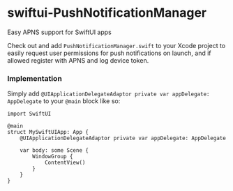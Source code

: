 # swiftui-PushNotificationManager
Easy APNS support for SwiftUI apps

Check out and add `PushNotificationManager.swift` to your Xcode project to easily request user permissions for push notifications on launch, and if allowed register with APNS and log device token.

### Implementation

Simply add `@UIApplicationDelegateAdaptor private var appDelegate: AppDelegate` to your `@main` block like so:

```
import SwiftUI

@main
struct MySwiftUIApp: App {
	@UIApplicationDelegateAdaptor private var appDelegate: AppDelegate

	var body: some Scene {
		WindowGroup {
			ContentView()
		}
	}
}
```
